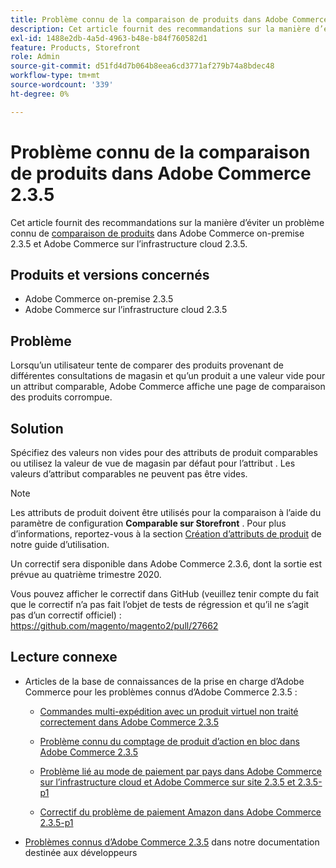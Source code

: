 ```yaml
---
title: Problème connu de la comparaison de produits dans Adobe Commerce 2.3.5
description: Cet article fournit des recommandations sur la manière d’éviter un problème connu de [comparaison de produits](https://docs.magento.com/user-guide/marketing/product-compare.html) dans Adobe Commerce on-premise 2.3.5 et Adobe Commerce on cloud infrastructure 2.3.5.
exl-id: 1488e2db-4a5d-4963-b48e-b84f760582d1
feature: Products, Storefront
role: Admin
source-git-commit: d51fd4d7b064b8eea6cd3771af279b74a8bdec48
workflow-type: tm+mt
source-wordcount: '339'
ht-degree: 0%

---
```


# Problème connu de la comparaison de produits dans Adobe Commerce 2.3.5

Cet article fournit des recommandations sur la manière d’éviter un problème connu de [comparaison de produits](https://docs.magento.com/user-guide/marketing/product-compare.html) dans Adobe Commerce on-premise 2.3.5 et Adobe Commerce sur l’infrastructure cloud 2.3.5.

## Produits et versions concernés

* Adobe Commerce on-premise 2.3.5
* Adobe Commerce sur l’infrastructure cloud 2.3.5

## Problème

Lorsqu’un utilisateur tente de comparer des produits provenant de différentes consultations de magasin et qu’un produit a une valeur vide pour un attribut comparable, Adobe Commerce affiche une page de comparaison des produits corrompue.

## Solution

Spécifiez des valeurs non vides pour des attributs de produit comparables ou utilisez la valeur de vue de magasin par défaut pour l’attribut . Les valeurs d’attribut comparables ne peuvent pas être vides.

>[!NOTE]
>
>Les attributs de produit doivent être utilisés pour la comparaison à l’aide du paramètre de configuration **Comparable sur Storefront** . Pour plus d’informations, reportez-vous à la section [Création d’attributs de produit](https://docs.magento.com/user-guide/stores/attribute-product-create.html#step-4-describe-the-storefront-properties) de notre guide d’utilisation.

Un correctif sera disponible dans Adobe Commerce 2.3.6, dont la sortie est prévue au quatrième trimestre 2020.

Vous pouvez afficher le correctif dans GitHub (veuillez tenir compte du fait que le correctif n’a pas fait l’objet de tests de régression et qu’il ne s’agit pas d’un correctif officiel) : <https://github.com/magento/magento2/pull/27662>

## Lecture connexe

<ul><li>Articles de la base de connaissances de la prise en charge d’Adobe Commerce pour les problèmes connus d’Adobe Commerce 2.3.5 :<ul>
<li>
<p title="Commandes multi-expédition avec un produit virtuel non traité correctement dans Adobe Commerce 2.3.5"><a href="/help/troubleshooting/miscellaneous/magento-2-3-5-known-issue-virtual-product-multi-ship-orders.md">Commandes multi-expédition avec un produit virtuel non traité correctement dans Adobe Commerce 2.3.5</a></p>
</li>
<li><a href="/help/troubleshooting/miscellaneous/bulk-action-product-count-known-issue-in-magento-2-3-5.md">Problème connu du comptage de produit d’action en bloc dans Adobe Commerce 2.3.5</a></li>
<li>
<p title="Problème lié au mode de paiement par pays dans Adobe Commerce sur l’infrastructure cloud et Adobe Commerce sur site 2.3.5 et 2.3.5-p1"><a href="/help/troubleshooting/known-issues-patches-attached/magento-2-3-5-2-3-5-p1-patch-country-payment-issue.md">Problème lié au mode de paiement par pays dans Adobe Commerce sur l’infrastructure cloud et Adobe Commerce sur site 2.3.5 et 2.3.5-p1</a></p>
</li>
<li>
<p title="Correctif du problème de paiement Amazon dans Adobe Commerce 2.3.5-p1"><a href="/help/troubleshooting/payments/patch-for-amazon-pay-checkout-issue-in-magento-2-3-5-p1.md">Correctif du problème de paiement Amazon dans Adobe Commerce 2.3.5-p1</a></p>
</li>
</ul>
</li><li><a href="https://devdocs.magento.com/guides/v2.3/release-notes/release-notes-2-3-5-commerce.html#known-issues">Problèmes connus d’Adobe Commerce 2.3.5</a> dans notre documentation destinée aux développeurs</li></ul>
